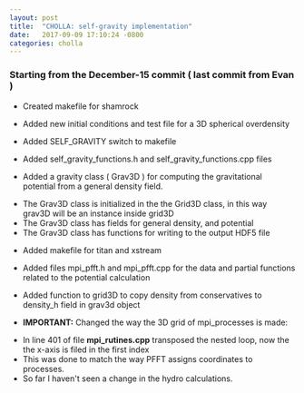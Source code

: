 ```yaml
---
layout: post
title:  "CHOLLA: self-gravity implementation"
date:   2017-09-09 17:10:24 -0800
categories: cholla
---
```


### Starting from the December-15 commit ( last commit from Evan )

* Created makefile for shamrock

* Added new initial conditions and test file for a 3D spherical overdensity

* Added SELF_GRAVITY switch to makefile

* Added self_gravity_functions.h and self_gravity_functions.cpp files

* Added a gravity class ( Grav3D ) for computing the gravitational potential from a general density field.
- The Grav3D class is initialized in the the Grid3D class, in this way grav3D will be an instance inside grid3D
- The Grav3D class has fields for general density, and potential
- The Grav3D class has functions for writing to the output HDF5 file


* Added makefile for titan and xstream

* Added files mpi_pfft.h and mpi_pfft.cpp for the data and partial functions related to the potential calculation

* Added function to grid3D to copy density from conservatives to density_h field in grav3d object

* **IMPORTANT:** Changed the way the 3D grid of mpi_processes is made:
- In line 401 of file **mpi_rutines.cpp**  transposed the nested loop, now the the x-axis is filed in the first index
- This was done to match the way PFFT assigns coordinates to processes.
- So far I haven't seen a change in the hydro calculations.   
